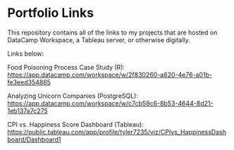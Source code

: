 # Portfolio Links
This repository contains all of the links to my projects that are hosted on DataCamp Workspace, a Tableau server, or otherwise digitally.

Links below:

Food Poisoning Process Case Study (R): https://app.datacamp.com/workspace/w/2f830260-a620-4e76-a01b-fe3eed354865

Analyzing Unicorn Companies (PostgreSQL): https://app.datacamp.com/workspace/w/c7cb59c6-8b53-4644-8d21-1eb137a7c275

CPI vs. Happiness Score Dashboard (Tableau): https://public.tableau.com/app/profile/tyler7235/viz/CPIvs_HappinessDashboard/Dashboard1
